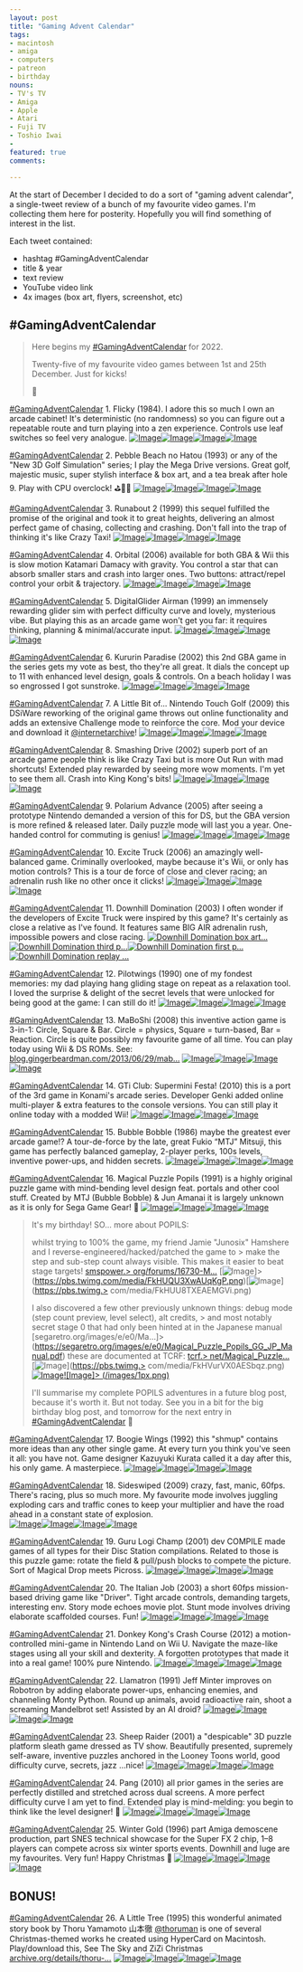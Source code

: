 ```yaml
---
layout: post
title: "Gaming Advent Calendar"
tags:
- macintosh
- amiga
- computers
- patreon
- birthday
nouns:
- TV's TV
- Amiga
- Apple
- Atari
- Fuji TV
- Toshio Iwai
- 
featured: true
comments: 

---
```


At the start of December I decided to do a sort of "gaming advent calendar", a single-tweet review of a bunch of my favourite video games. I'm collecting them here for posterity. Hopefully you will find something of interest in the list.

Each tweet contained:
- hashtag #GamingAdventCalendar
- title & year
- text review
- YouTube video link
- 4x images (box art, flyers, screenshot, etc)

## #GamingAdventCalendar

> Here begins my [#GamingAdventCalendar](/hashtag/GamingAdventCalendar) for 2022.  
>   
> Twenty-five of my favourite video games between 1st and 25th December. Just for kicks!  
>   
> 🧵

[#GamingAdventCalendar](/hashtag/GamingAdventCalendar) 1. Flicky (1984). I adore this so much I own an arcade cabinet! It's deterministic (no randomness) so you can figure out a repeatable route and turn playing into a zen experience. Controls use leaf switches so feel very analogue. [![Image](/images/1px.png)](https://pbs.twimg.com/media/FjKnOAvXEAIlR9V.jpg)[![Image](/images/1px.png)](https://pbs.twimg.com/media/FjKnOA0XgAA8wvj.jpg)[![Image](/images/1px.png)](https://pbs.twimg.com/media/FjKnOAqXgAAslBU.jpg)[![Image](/images/1px.png)](https://pbs.twimg.com/media/FjKnOAqWAAABvDM.jpg)

[#GamingAdventCalendar](/hashtag/GamingAdventCalendar) 2. Pebble Beach no Hatou (1993) or any of the "New 3D Golf Simulation" series; I play the Mega Drive versions. Great golf, majestic music, super stylish interface & box art, and a tea break after hole 9. Play with CPU overclock! ⛳️🏌️‍♂️ [![Image](/images/1px.png)](https://pbs.twimg.com/media/FjKsRTxWYAU3crE.jpg)[![Image](/images/1px.png)](https://pbs.twimg.com/media/FjKsRTwXkAUaf5T.jpg)[![Image](/images/1px.png)](https://pbs.twimg.com/media/FjKsRTxXoAEb4I7.jpg)[![Image](/images/1px.png)](https://pbs.twimg.com/media/FjKsRTuXwAIl3y_.jpg)

[#GamingAdventCalendar](/hashtag/GamingAdventCalendar) 3. Runabout 2 (1999) this sequel fulfilled the promise of the original and took it to great heights, delivering an almost perfect game of chasing, collecting and crashing. Don't fall into the trap of thinking it's like Crazy Taxi! [![Image](/images/1px.png)](https://pbs.twimg.com/media/FjKw3TZXwAAiWVE.jpg)[![Image](/images/1px.png)](https://pbs.twimg.com/media/FjKw3TUWYAEwI_0.jpg)[![Image](/images/1px.png)](https://pbs.twimg.com/media/FjKw3TdWYAEHvyg.jpg)[![Image](/images/1px.png)](https://pbs.twimg.com/media/FjKw3TVXEAALYKK.jpg)

[#GamingAdventCalendar](/hashtag/GamingAdventCalendar) 4. Orbital (2006) available for both GBA & Wii this is slow motion Katamari Damacy with gravity. You control a star that can absorb smaller stars and crash into larger ones. Two buttons: attract/repel control your orbit & trajectory. [![Image](/images/1px.png)](https://pbs.twimg.com/media/FjK5WO-WIAMTSYq.jpg)[![Image](/images/1px.png)](https://pbs.twimg.com/media/FjK5WO8XgAAdR1Z.jpg)[![Image](/images/1px.png)](https://pbs.twimg.com/media/FjK5WO1WIAAur1S.jpg)[![Image](/images/1px.png)](https://pbs.twimg.com/media/FjK5WO-WAAAF5mJ.jpg)

[#GamingAdventCalendar](/hashtag/GamingAdventCalendar) 5. DigitalGlider Airman (1999) an immensely rewarding glider sim with perfect difficulty curve and lovely, mysterious vibe. But playing this as an arcade game won't get you far: it requires thinking, planning & minimal/accurate input. [![Image](/images/1px.png)](https://pbs.twimg.com/media/FjLD3hKWYAIFO7y.jpg)[![Image](/images/1px.png)](https://pbs.twimg.com/media/FjLD3hUWQAAB1Rg.jpg)[![Image](/images/1px.png)](https://pbs.twimg.com/media/FjLD3hKWIAAFDxV.jpg)[![Image](/images/1px.png)](https://pbs.twimg.com/media/FjLD3hLWIAEtbil.jpg)

[#GamingAdventCalendar](/hashtag/GamingAdventCalendar) 6. Kururin Paradise (2002) this 2nd GBA game in the series gets my vote as best, tho they're all great. It dials the concept up to 11 with enhanced level design, goals & controls. On a beach holiday I was so engrossed I got sunstroke. [![Image](/images/1px.png)](https://pbs.twimg.com/media/FjQPUnFWAAI8NOP.jpg)[![Image](/images/1px.png)](https://pbs.twimg.com/media/FjQPUnEWIAEXwj4.jpg)[![Image](/images/1px.png)](https://pbs.twimg.com/media/FjQPUnAWAAAhfbl.jpg)[![Image](/images/1px.png)](https://pbs.twimg.com/media/FjQPUnCWYAIob2H.jpg)

[#GamingAdventCalendar](/hashtag/GamingAdventCalendar) 7. A Little Bit of... Nintendo Touch Golf (2009) this DSiWare reworking of the original game throws out online functionality and adds an extensive Challenge mode to reinforce the core. Mod your device and download it [@internetarchive](https://twitter.com/internetarchive)! [![Image](/images/1px.png)](https://pbs.twimg.com/media/FjX2_WfXoAAx_db.jpg)[![Image](/images/1px.png)](https://pbs.twimg.com/media/FjX2_XPXgAcdXOO.jpg)[![Image](/images/1px.png)](https://pbs.twimg.com/media/FjX3YzhWAAAFyyR.jpg)[![Image](/images/1px.png)](https://pbs.twimg.com/media/FjX3tfYXoAQuWJw.jpg)

[#GamingAdventCalendar](/hashtag/GamingAdventCalendar) 8. Smashing Drive (2002) superb port of an arcade game people think is like Crazy Taxi but is more Out Run with mad shortcuts! Extended play rewarded by seeing more wow moments. I'm yet to see them all. Crash into King Kong's bits! [![Image](/images/1px.png)](https://pbs.twimg.com/media/FjeYD3vXkAQw-hH.jpg)[![Image](/images/1px.png)](https://pbs.twimg.com/media/FjeYD30XkBwo8f3.jpg)[![Image](/images/1px.png)](https://pbs.twimg.com/media/FjeYD3yXkBYEgZX.jpg)[![Image](/images/1px.png)](https://pbs.twimg.com/media/FjeYD3rWAAAKZAA.jpg)

[#GamingAdventCalendar](/hashtag/GamingAdventCalendar) 9. Polarium Advance (2005) after seeing a prototype Nintendo demanded a version of this for DS, but the GBA version is more refined & released later. Daily puzzle mode will last you a year. One-handed control for commuting is genius! [![Image](/images/1px.png)](https://pbs.twimg.com/media/FjokjEQWAAUH-jO.jpg)[![Image](/images/1px.png)](https://pbs.twimg.com/media/Fjokx1uXoAIKqFs.png)[![Image](/images/1px.png)](https://pbs.twimg.com/media/FjolzkCXwAEqmIB.png)[![Image](/images/1px.png)](https://pbs.twimg.com/media/FjolzkAWYAAPuwi.png)

[#GamingAdventCalendar](/hashtag/GamingAdventCalendar) 10. Excite Truck (2006) an amazingly well-balanced game. Criminally overlooked, maybe because it's Wii, or only has motion controls? This is a tour de force of close and clever racing; an adrenalin rush like no other once it clicks! [![Image](/images/1px.png)](https://pbs.twimg.com/media/FjomZ9pXEAE_6AM.jpg)[![Image](/images/1px.png)](https://pbs.twimg.com/media/FjomvsYXgAAwqJk.jpg)[![Image](/images/1px.png)](https://pbs.twimg.com/media/Fjomwp5WQAMWxlS.jpg)[![Image](/images/1px.png)](https://pbs.twimg.com/media/FjomxphXkAIOdmI.jpg)

[#GamingAdventCalendar](/hashtag/GamingAdventCalendar) 11. Downhill Domination (2003) I often wonder if the developers of Excite Truck were inspired by this game? It's certainly as close a relative as I've found. It features same BIG AIR adrenalin rush, impossible powers and close racing. [![Downhill Domination box art...](/images/1px.png)](https://pbs.twimg.com/media/FjtPT1RWIAI1uKu.jpg)[![Downhill Domination third p...](/images/1px.png)](https://pbs.twimg.com/media/FjtPFfhXwAAToZL.png)[![Downhill Domination first p...](/images/1px.png)](https://pbs.twimg.com/media/FjtPGeZXwAM6g-T.jpg)[![Downhill Domination replay ...](/images/1px.png)](https://pbs.twimg.com/media/FjtPHu5XoAQTzAW.jpg)

[#GamingAdventCalendar](/hashtag/GamingAdventCalendar) 12. Pilotwings (1990) one of my fondest memories: my dad playing hang gliding stage on repeat as a relaxation tool. I loved the surprise & delight of the secret levels that were unlocked for being good at the game: I can still do it! [![Image](/images/1px.png)](https://pbs.twimg.com/media/FkHHscgXkAAc1ot.jpg)[![Image](/images/1px.png)](https://pbs.twimg.com/media/FkHHuTDWAAAy-Di.png)[![Image](/images/1px.png)](https://pbs.twimg.com/media/FkHHupTXkAM9Toa.png)[![Image](/images/1px.png)](https://pbs.twimg.com/media/FkHHu7xWIAAN8A0.png)

[#GamingAdventCalendar](/hashtag/GamingAdventCalendar) 13. MaBoShi (2008) this inventive action game is 3-in-1: Circle, Square & Bar. Circle = physics, Square = turn-based, Bar = Reaction. Circle is quite possibly my favourite game of all time. You can play today using Wii & DS ROMs. See: [blog.gingerbeardman.com/2013/06/29/mab…](https://blog.gingerbeardman.com/2013/06/29/maboshi/) [![Image](/images/1px.png)](https://pbs.twimg.com/media/FkHJ_ljWIAMHB-g.png)[![Image](/images/1px.png)](https://pbs.twimg.com/media/FkHKCuzXkAE3qZq.jpg)[![Image](/images/1px.png)](https://pbs.twimg.com/media/FkHKJ-DXoAAIl8F.jpg)[![Image](/images/1px.png)](https://pbs.twimg.com/media/FkHKL9BXEAIouFe.jpg)

[#GamingAdventCalendar](/hashtag/GamingAdventCalendar) 14. GTi Club: Supermini Festa! (2010) this is a port of the 3rd game in Konami's arcade series. Developer Genki added online multi-player & extra features to the console versions. You can still play it online today with a modded Wii! [![Image](/images/1px.png)](https://pbs.twimg.com/media/FkHK6fPXkAEHcSg.jpg)[![Image](/images/1px.png)](https://pbs.twimg.com/media/FkHMJRkWYAIyr0b.jpg)[![Image](/images/1px.png)](https://pbs.twimg.com/media/FkHMhmtXkAEaqy8.jpg)[![Image](/images/1px.png)](https://pbs.twimg.com/media/FkHMihOXEAA5nAU.jpg)

[#GamingAdventCalendar](/hashtag/GamingAdventCalendar) 15. Bubble Bobble (1986) maybe the greatest ever arcade game!? A tour-de-force by the late, great Fukio “MTJ” Mitsuji, this game has perfectly balanced gameplay, 2-player perks, 100s levels, inventive power-ups, and hidden secrets. [![Image](/images/1px.png)](https://pbs.twimg.com/media/FkHNhX6X0AQFpdZ.jpg)[![Image](/images/1px.png)](https://pbs.twimg.com/media/FkHObF6XoAEtT0o.png)[![Image](/images/1px.png)](https://pbs.twimg.com/media/FkHOc5_XoAU06bG.png)[![Image](/images/1px.png)](https://pbs.twimg.com/media/FkHOdkyXEAAMZdc.png)

[#GamingAdventCalendar](/hashtag/GamingAdventCalendar) 16. Magical Puzzle Popils (1991) is a highly original puzzle game with mind-bending level design feat. portals and other cool stuff. Created by MTJ (Bubble Bobble) & Jun Amanai it is largely unknown as it is only for Sega Game Gear! 🧵 [![Image](/images/1px.png)](https://pbs.twimg.com/media/FkHPOyZWIAAVoxC.jpg)[![Image](/images/1px.png)](https://pbs.twimg.com/media/FkHPQUhWIAQBvbq.png)[![Image](/images/1px.png)](https://pbs.twimg.com/media/FkHPU22WAAE2XJE.png)[![Image](/images/1px.png)](https://pbs.twimg.com/media/FkHPV3mXwAQONOI.png)

> It's my birthday! SO... more about POPILS:  
>   
> whilst trying to 100% the game, my friend Jamie "Junosix" Hamshere and I reverse-engineered/hacked/patched the game to > make the step and sub-step count always visible. This makes it easier to beat stage targets! [smspower.> org/forums/16730-M…](https://www.smspower.org/forums/16730-MagicalPuzzlePopilsGGHackHelp) [![Image](/images/1px.png)]> (https://pbs.twimg.com/media/FkHUQU3XwAUqKgP.png)[![Image](/images/1px.png)](https://pbs.twimg.> com/media/FkHUU8TXEAEMGVi.png)
> 
> I also discovered a few other previously unknown things: debug mode (step count preview, level select), alt credits, > and most notably secret stage 0 that had only been hinted at in the Japanese manual [segaretro.org/images/e/e0/Ma…]> (https://segaretro.org/images/e/e0/Magical_Puzzle_Popils_GG_JP_Manual.pdf) these are documented at TCRF: [tcrf.> net/Magical\_Puzzle…](https://tcrf.net/Magical_Puzzle_Popils) [![Image](/images/1px.png)](https://pbs.twimg.> com/media/FkHVurVX0AESbqz.png)[![Image](/images/1px.png)](https://pbs.twimg.com/media/FkHVwxNXEAc5xgd.png)[![Image]> (/images/1px.png)](https://pbs.twimg.com/media/FkHVzYLXkAAsioj.png)
> 
> I'll summarise my complete POPILS adventures in a future blog post, because it's worth it. But not today. See you in a bit for the big birthday blog post, and tomorrow for the next entry in [#GamingAdventCalendar](/hashtag/GamingAdventCalendar) 🎄

[#GamingAdventCalendar](/hashtag/GamingAdventCalendar) 17. Boogie Wings (1992) this "shmup" contains more ideas than any other single game. At every turn you think you've seen it all: you have not. Game designer Kazuyuki Kurata called it a day after this, his only game. A masterpiece. [![Image](/images/1px.png)](https://pbs.twimg.com/media/FkMlbNjWYAEBNiV.jpg)[![Image](/images/1px.png)](https://pbs.twimg.com/media/FkMlbNjXgAAUM1Y.jpg)[![Image](/images/1px.png)](https://pbs.twimg.com/media/FkMlbNnXgAAoiDz.jpg)[![Image](/images/1px.png)](https://pbs.twimg.com/media/FkMlbNqXEAIm23f.jpg)

[#GamingAdventCalendar](/hashtag/GamingAdventCalendar) 18. Sideswiped (2009) crazy, fast, manic, 60fps. There's racing, plus so much more. My favourite mode involves juggling exploding cars and traffic cones to keep your multiplier and have the road ahead in a constant state of explosion.  
[![Image](/images/1px.png)](https://pbs.twimg.com/media/FkTjB-kXkAAmbB8.jpg)[![Image](/images/1px.png)](https://pbs.twimg.com/media/FkTjB-kWYAEcFcM.jpg)[![Image](/images/1px.png)](https://pbs.twimg.com/media/FkTjB-hWIAAO2vP.jpg)[![Image](/images/1px.png)](https://pbs.twimg.com/media/FkTjB-pXwAEQHxx.jpg)

[#GamingAdventCalendar](/hashtag/GamingAdventCalendar) 19. Guru Logi Champ (2001) dev COMPILE made games of all types for their Disc Station compilations. Related to those is this puzzle game: rotate the field & pull/push blocks to compete the picture. Sort of Magical Drop meets Picross. [![Image](/images/1px.png)](https://pbs.twimg.com/media/FkXhi6qWIAggomV.jpg)[![Image](/images/1px.png)](https://pbs.twimg.com/media/FkXhi6xXoAEmxwb.jpg)[![Image](/images/1px.png)](https://pbs.twimg.com/media/FkXhi6sWIBMVFea.jpg)[![Image](/images/1px.png)](https://pbs.twimg.com/media/FkXhi6tWYAEP9Nf.jpg)

[#GamingAdventCalendar](/hashtag/GamingAdventCalendar) 20. The Italian Job (2003) a short 60fps mission-based driving game like "Driver". Tight arcade controls, demanding targets, interesting env. Story mode echoes movie plot. Stunt mode involves driving elaborate scaffolded courses. Fun! [![Image](/images/1px.png)](https://pbs.twimg.com/media/Fkcy7YhXgAMSHID.jpg)[![Image](/images/1px.png)](https://pbs.twimg.com/media/Fkcy7YdXkAcPqve.jpg)[![Image](/images/1px.png)](https://pbs.twimg.com/media/Fkcy7YkXwAYra_-.jpg)[![Image](/images/1px.png)](https://pbs.twimg.com/media/Fkcy7YeWAAEu8lz.jpg)

[#GamingAdventCalendar](/hashtag/GamingAdventCalendar) 21. Donkey Kong's Crash Course (2012) a motion-controlled mini-game in Nintendo Land on Wii U. Navigate the maze-like stages using all your skill and dexterity. A forgotten prototypes that made it into a real game! 100% pure Nintendo. [![Image](/images/1px.png)](https://pbs.twimg.com/media/FkdaGX-XkAEMmhB.jpg)[![Image](/images/1px.png)](https://pbs.twimg.com/media/FkdaGYGX0AAvMxU.jpg)[![Image](/images/1px.png)](https://pbs.twimg.com/media/FkdaGX_XgAA6m1s.jpg)[![Image](/images/1px.png)](https://pbs.twimg.com/media/FkdaGYGWYAAQLJj.jpg)

[#GamingAdventCalendar](/hashtag/GamingAdventCalendar) 22. Llamatron (1991) Jeff Minter improves on Robotron by adding elaborate power-ups, enhancing enemies, and channeling Monty Python. Round up animals, avoid radioactive rain, shoot a screaming Mandelbrot set! Assisted by an AI droid? [![Image](/images/1px.png)](https://pbs.twimg.com/media/FkiwuoFWYAAWr67.jpg)[![Image](/images/1px.png)](https://pbs.twimg.com/media/FkiwuoGXoAIA2Ua.jpg)[![Image](/images/1px.png)](https://pbs.twimg.com/media/FkiwuoEWQAArGJk.jpg)[![Image](/images/1px.png)](https://pbs.twimg.com/media/FkiwuoNXkAIe65-.jpg)

[#GamingAdventCalendar](/hashtag/GamingAdventCalendar) 23. Sheep Raider (2001) a "despicable" 3D puzzle platform sleath game dressed as TV show. Beautifully presented, supremely self-aware, inventive puzzles anchored in the Looney Toons world, good difficulty curve, secrets, jazz ...nice! [![Image](/images/1px.png)](https://pbs.twimg.com/media/FknkK7-XgAkhfuS.jpg)[![Image](/images/1px.png)](https://pbs.twimg.com/media/FknkK7-XkAA1cnV.jpg)[![Image](/images/1px.png)](https://pbs.twimg.com/media/FknkK78WIAEGF5n.jpg)[![Image](/images/1px.png)](https://pbs.twimg.com/media/FknkK7-WIAY1r9f.jpg)

[#GamingAdventCalendar](/hashtag/GamingAdventCalendar) 24. Pang (2010) all prior games in the series are perfectly distilled and stretched across dual screens. A more perfect difficulty curve I am yet to find. Extended play is mind-melding: you begin to think like the level designer! 🤯 [![Image](/images/1px.png)](https://pbs.twimg.com/media/Fkwv33nXgAAMihs.jpg)[![Image](/images/1px.png)](https://pbs.twimg.com/media/Fkwv33kXoAAtjTL.jpg)[![Image](/images/1px.png)](https://pbs.twimg.com/media/Fkwv33nXoAA5SWQ.jpg)[![Image](/images/1px.png)](https://pbs.twimg.com/media/Fkwv33iXkAAAcFq.jpg)

[#GamingAdventCalendar](/hashtag/GamingAdventCalendar) 25. Winter Gold (1996) part Amiga demoscene production, part SNES technical showcase for the Super FX 2 chip, 1–8 players can compete across six winter sports events. Downhill and luge are my favourites. Very fun! Happy Christmas 🎄 [![Image](/images/1px.png)](https://pbs.twimg.com/media/Fkz3mpQXkAAn8xL.jpg)[![Image](/images/1px.png)](https://pbs.twimg.com/media/Fkz3mpSWYAA1nMN.jpg)[![Image](/images/1px.png)](https://pbs.twimg.com/media/Fkz3mpSX0AAj1JF.jpg)[![Image](/images/1px.png)](https://pbs.twimg.com/media/Fkz3mpSWIAI2odB.jpg)

## BONUS! 

[#GamingAdventCalendar](/hashtag/GamingAdventCalendar) 26. A Little Tree (1995) this wonderful animated story book by Thoru Yamamoto 山本徹 [@thoruman](https://twitter.com/thoruman) is one of several Christmas-themed works he created using HyperCard on Macintosh. Play/download this, See The Sky and ZiZi Christmas [archive.org/details/thoru-…](https://archive.org/details/thoru-yamamoto-hypercard-stacks) [![Image](/images/1px.png)](https://pbs.twimg.com/media/Fk565XnWYAciA1q.png)[![Image](/images/1px.png)](https://pbs.twimg.com/media/Fk565XoXkAE88AS.png)[![Image](/images/1px.png)](https://pbs.twimg.com/media/Fk565XnWIAAZY3P.png)[![Image](/images/1px.png)](https://pbs.twimg.com/media/Fk565X0XoAEr77B.png)
